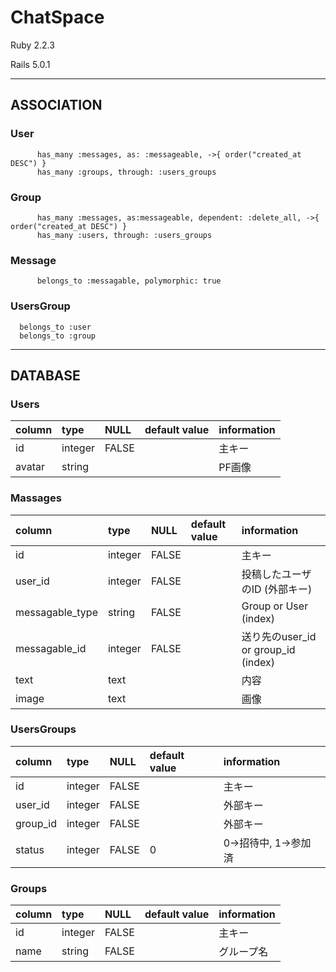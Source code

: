 # ChatSpace

Ruby 2.2.3

Rails 5.0.1

---

## ASSOCIATION

### User  
```
      has_many :messages, as: :messageable, ->{ order("created_at DESC") }  
      has_many :groups, through: :users_groups
```

### Group  
```
      has_many :messages, as:messageable, dependent: :delete_all, ->{ order("created_at DESC") }  
      has_many :users, through: :users_groups
```

### Message  
```
      belongs_to :messagable, polymorphic: true
```

### UsersGroup  
```
  belongs_to :user  
  belongs_to :group
```
---

## DATABASE

### Users
| column   | type    | NULL | default value | information   |
|:---------|:--------|:-----|:--------------|:--------------|
| id       | integer | FALSE|               | 主キー        |
| avatar   | string  |      |               | PF画像        |

### Massages
| column          | type    | NULL | default value | information                       |
|:----------------|:--------|:-----|:--------------|:----------------------------------|
| id              | integer | FALSE|               | 主キー                             |
| user_id         | integer | FALSE|               | 投稿したユーザのID (外部キー)         |
| messagable_type | string  | FALSE|               | Group or User (index)              |
| messagable_id   | integer | FALSE|               | 送り先のuser_id or group_id (index) |
| text            | text    |      |               | 内容                               |
| image           | text    |      |               | 画像                               |

### UsersGroups
| column   | type    | NULL | default value | information        |
|:---------|:--------|:-----|:--------------|:-------------------|
| id       | integer | FALSE|               | 主キー              |
| user_id  | integer | FALSE|               | 外部キー            |
| group_id | integer | FALSE|               | 外部キー            |
| status   | integer | FALSE| 0             | 0->招待中, 1->参加済 |

### Groups
| column | type    | NULL | default value | information |
|:-------|:--------|:-----|:--------------|:------------|
| id     | integer | FALSE|               | 主キー       |
| name   | string  | FALSE|               | グループ名    |
